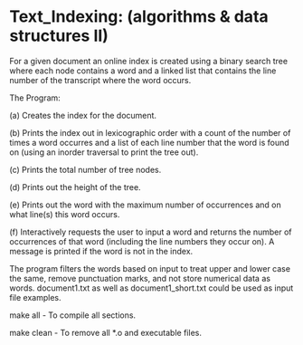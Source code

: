 # Text_Indexing: (algorithms & data structures II)
For a given document an online index is created using a binary search tree where each node contains a word and a linked list that contains the line number of the transcript where the word occurs.

The Program:

(a) Creates the index for the document.

(b) Prints the index out in lexicographic order with a count of the number of times a word occurres and a list of each line number that the word is found on (using an inorder traversal to print the tree out).

(c) Prints the total number of tree nodes.

(d) Prints out the height of the tree.

(e) Prints out the word with the maximum number of occurrences and on what line(s) this word occurs.

(f) Interactively requests the user to input a word and returns the number of occurrences of that word (including the line numbers they occur on). A message is printed if the word is not in the index.


The program filters the words based on input to treat upper and lower case the same, remove punctuation marks, and not store numerical data as words. document1.txt as well as document1_short.txt could be used as input file examples.

make all - To compile all sections.

make clean - To remove all *.o and executable files.
